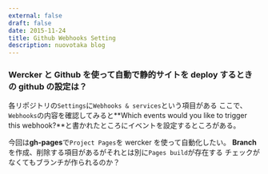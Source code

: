 ```yaml
---
external: false
draft: false
date: 2015-11-24
title: Github Webhooks Setting
description: nuovotaka blog
---
```


### Wercker と Github を使って自動で静的サイトを deploy するときの github の設定は？

各リポジトリの`Settings`に`Webhooks & services`という項目がある
ここで、`Webhooks`の内容を確認してみると**Which events would you like to trigger this webhook?**と書かれたところにイベントを設定するところがある。

今回は**gh-pages**で`Project Pages`を wercker を使って自動化したい。
**Branch**を作成、削除する項目があるがそれとは別に`Pages build`が存在する
チェックがなくてもブランチが作られるのか？
